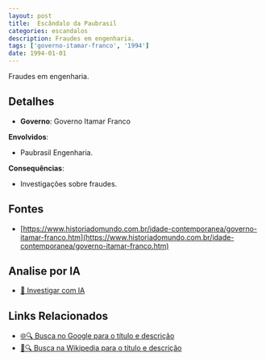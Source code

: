 ```yaml
---
layout: post
title:  Escândalo da Paubrasil
categories: escandalos
description: Fraudes em engenharia.
tags: ['governo-itamar-franco', '1994']
date: 1994-01-01
---
```


Fraudes em engenharia.

## Detalhes
- **Governo**: Governo Itamar Franco

**Envolvidos**:
- Paubrasil Engenharia.


**Consequências**:
- Investigações sobre fraudes.


## Fontes
- [https://www.historiadomundo.com.br/idade-contemporanea/governo-itamar-franco.htm](https://www.historiadomundo.com.br/idade-contemporanea/governo-itamar-franco.htm)


## Analise por IA
- [🤖 Investigar com IA](https://www.perplexity.ai/search?q=Esc%C3%A2ndalo%20da%20Paubrasil%20Fraudes%20em%20engenharia.%20Governo%20Itamar%20Franco)

## Links Relacionados
- [🌐🔍 Busca no Google para o título e descrição](https://www.google.com/search?q=Esc%C3%A2ndalo%20da%20Paubrasil%20Fraudes%20em%20engenharia.%20Governo%20Itamar%20Franco)
- [📖🔍 Busca na Wikipedia para o título e descrição](https://pt.wikipedia.org/w/index.php?search=Esc%C3%A2ndalo%20da%20Paubrasil%20Fraudes%20em%20engenharia.%20Governo%20Itamar%20Franco)

